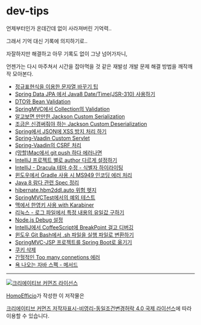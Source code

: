# dev-tips

언제부터인가 온데간데 없이 사라져버린 기억력..

그래서 기억 대신 기록에 의지하기로..

자잘하지만 해결하고 아무 기록도 없이 그냥 넘어가자니,

언젠가는 다시 마주쳐서 시간을 잡아먹을 것 같은 재발성 개발 문제 해결 방법을 깨작깨작 모아본다.

- [정규표현식을 이용한 문자열 바꾸기 팁](https://github.com/HomoEfficio/dev-tips/blob/master/%EC%A0%95%EA%B7%9C%ED%91%9C%ED%98%84%EC%8B%9D%EC%9D%84%20%EC%9D%B4%EC%9A%A9%ED%95%9C%20%EB%AC%B8%EC%9E%90%EC%97%B4%20%EB%B0%94%EA%BE%B8%EA%B8%B0%20%ED%8C%81.md)
- [Spring Data JPA 에서 Java8 Date/Time(JSR-310) 사용하기](https://github.com/HomoEfficio/dev-tips/blob/master/Spring%20Data%20JPA%20%EC%97%90%EC%84%9C%20Java8%20Date-Time(JSR-310)%20%EC%82%AC%EC%9A%A9%ED%95%98%EA%B8%B0.md)
- [DTO와 Bean Validation](https://github.com/HomoEfficio/dev-tips/blob/master/DTO%EC%99%80%20Bean%20Validation.md)
- [SpringMVC에서 Collection의 Validation](https://github.com/HomoEfficio/dev-tips/blob/master/SpringMVC%EC%97%90%EC%84%9C%20Collection%EC%9D%98%20Validation.md)
- [알고보면 만만한 Jackson Custom Serialization](https://github.com/HomoEfficio/dev-tips/blob/master/%EC%95%8C%EA%B3%A0%EB%B3%B4%EB%A9%B4%20%EB%A7%8C%EB%A7%8C%ED%95%9C%20Jackson%20Custom%20Serializer.md)
- [조금은 신경써줘야 하는 Jackson Custom Deserialization](https://github.com/HomoEfficio/dev-tips/blob/master/%EC%A1%B0%EA%B8%88%EC%9D%80%20%EC%8B%A0%EA%B2%BD%EC%8D%A8%EC%A4%98%EC%95%BC%20%ED%95%98%EB%8A%94%20Jackson%20Custom%20Deserialization.md)
- [Spring에서 JSON에 XSS 방지 처리 하기](https://github.com/HomoEfficio/dev-tips/blob/master/Spring%EC%97%90%EC%84%9C%20JSON%EC%97%90%20XSS%20%EB%B0%A9%EC%A7%80%20%EC%B2%98%EB%A6%AC%20%ED%95%98%EA%B8%B0.md)
- [Spring-Vaadin Custom Servlet](https://github.com/HomoEfficio/dev-tips/blob/master/Spring-Vaadin%20Custom%20Servlet.md)
- [Spring-Vaadin의 CSRF 처리](https://github.com/HomoEfficio/dev-tips/blob/master/Spring-Vaadin%EC%9D%98%20CSRF%20%EC%B2%98%EB%A6%AC.md)
- [(망할)Mac에서 git push 하다 에러나면](https://github.com/HomoEfficio/dev-tips/blob/master/(%EB%A7%9D%ED%95%A0)Mac%EC%97%90%EC%84%9C%20git%20push%20%ED%95%98%EB%8B%A4%20%EC%97%90%EB%9F%AC%EB%82%98%EB%A9%B4.md)
- [IntelliJ 프로젝트 별로 author 다르게 설정하기](https://github.com/HomoEfficio/dev-tips/blob/master/IntelliJ%20%ED%94%84%EB%A1%9C%EC%A0%9D%ED%8A%B8%20%EB%B3%84%EB%A1%9C%20author%20%EB%8B%A4%EB%A5%B4%EA%B2%8C%20%EC%84%A4%EC%A0%95%ED%95%98%EA%B8%B0.md)
- [IntelliJ - Dracula 테마 수정 - 식별자 하이라이팅](https://github.com/HomoEfficio/dev-tips/blob/master/IntelliJ%20-%20Dracula%20%ED%85%8C%EB%A7%88%20%EC%88%98%EC%A0%95%20-%20%EC%8B%9D%EB%B3%84%EC%9E%90%20%ED%95%98%EC%9D%B4%EB%9D%BC%EC%9D%B4%ED%8C%85.md)
- [윈도우에서 Gradle 사용 시 MS949 인코딩 에러 처리](https://github.com/HomoEfficio/dev-tips/blob/master/%EC%9C%88%EB%8F%84%EC%9A%B0%EC%97%90%EC%84%9C%20Gradle%20%EC%82%AC%EC%9A%A9%20%EC%8B%9C%20MS949%20%EC%9D%B8%EC%BD%94%EB%94%A9%20%EC%97%90%EB%9F%AC%20%EC%B2%98%EB%A6%AC.md)
- [Java 8 람다 관련 Spec 정리](https://github.com/HomoEfficio/dev-tips/blob/master/Java%208%20%EB%9E%8C%EB%8B%A4%20%EA%B4%80%EB%A0%A8%20Spec%20%EC%A0%95%EB%A6%AC.md)
- [hibernate.hbm2ddl.auto 위험 헷지](https://github.com/HomoEfficio/dev-tips/blob/master/hibernate.hbm2ddl.auto%20%EC%9C%84%ED%97%98%20%ED%97%B7%EC%A7%80.md)
- [SpringMVCTest에서의 예외 테스트](https://github.com/HomoEfficio/dev-tips/blob/master/SpringMVCTest%EC%97%90%EC%84%9C%EC%9D%98%20%EC%98%88%EC%99%B8%20%ED%85%8C%EC%8A%A4%ED%8A%B8.md)
- [맥에서 한영키 사용 with Karabiner](https://github.com/HomoEfficio/dev-tips/blob/master/%EB%A7%A5%EC%97%90%EC%84%9C%20%ED%95%9C%EC%98%81%ED%82%A4%20%EC%82%AC%EC%9A%A9%20with%20Karabiner.md)
- [리눅스 - 로그 파일에서 특정 내용의 유일값 구하기](https://github.com/HomoEfficio/dev-tips/blob/master/%EB%A6%AC%EB%88%85%EC%8A%A4%20-%20%EB%A1%9C%EA%B7%B8%20%ED%8C%8C%EC%9D%BC%EC%97%90%EC%84%9C%20%ED%8A%B9%EC%A0%95%20%EB%82%B4%EC%9A%A9%EC%9D%98%20%EC%9C%A0%EC%9D%BC%EA%B0%92%20%EA%B5%AC%ED%95%98%EA%B8%B0.md)
- [Node.js Debug 설정](https://github.com/HomoEfficio/dev-tips/blob/master/Node.js%20Debug%20%EC%84%A4%EC%A0%95.md)
- [IntelliJ에서 CoffeeScript에 BreakPoint 걸고 디버깅](https://github.com/HomoEfficio/dev-tips/blob/master/IntelliJ%EC%97%90%EC%84%9C%20CoffeeScript%EC%97%90%20BreakPoint%20%EA%B1%B8%EA%B3%A0%20%EB%94%94%EB%B2%84%EA%B9%85.md)
- [윈도우 Git Bash에서 .sh 파일을 실행 파일로 변환하기](https://github.com/HomoEfficio/dev-tips/blob/master/%EC%9C%88%EB%8F%84%EC%9A%B0%20Git%20Bash%EC%97%90%EC%84%9C%20.sh%20%ED%8C%8C%EC%9D%BC%EC%9D%84%20%EC%8B%A4%ED%96%89%20%ED%8C%8C%EC%9D%BC%EB%A1%9C%20%EB%B3%80%ED%99%98%20%ED%95%98%EA%B8%B0.md)
- [SpringMVC-JSP 프로젝트를 Spring Boot로 옮기기](https://github.com/HomoEfficio/dev-tips/blob/master/SpringMVC-JSP%20%ED%94%84%EB%A1%9C%EC%A0%9D%ED%8A%B8%EB%A5%BC%20SpringBoot%EB%A1%9C%20%EC%98%AE%EA%B8%B0%EA%B8%B0.md)
- [쿠키 삭제](https://github.com/HomoEfficio/dev-tips/blob/master/%EC%BF%A0%ED%82%A4%20%EC%82%AD%EC%A0%9C.md)
- [간헐적인 Too many connetions 에러](https://github.com/HomoEfficio/dev-tips/blob/master/%EA%B0%84%ED%97%90%EC%A0%81%EC%9D%B8%20Too%20many%20connections%20%EC%97%90%EB%9F%AC.md)
- [욕 나오는 자바 스펙 - 메서드 ](https://github.com/HomoEfficio/dev-tips/blob/master/%EC%9A%95%20%EB%82%98%EC%98%A4%EB%8A%94%20%EC%9E%90%EB%B0%94%20%EC%8A%A4%ED%8E%99%20-%20%EB%A9%94%EC%84%9C%EB%93%9C%20%EC%8B%9C%EA%B7%B8%EB%84%88%EC%B2%98.md)


----
<a rel="license" href="http://creativecommons.org/licenses/by-nc-sa/4.0/"><img alt="크리에이티브 커먼즈 라이선스" style="border-width:0" src="https://i.creativecommons.org/l/by-nc-sa/4.0/88x31.png" /></a>

<a href='https://www.facebook.com/hanmomhanda' target='_blank'>HomoEfficio</a>가 작성한 이 저작물은

<a rel="license" href="http://creativecommons.org/licenses/by-nc-sa/4.0/">크리에이티브 커먼즈 저작자표시-비영리-동일조건변경허락 4.0 국제 라이선스</a>에 따라 이용할 수 있습니다.
